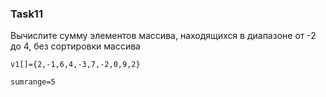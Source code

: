 ### Task11

Вычислите сумму элементов массива, находящихся в диапазоне от -2 до 4, без сортировки массива

```
v1[]={2,-1,6,4,-3,7,-2,0,9,2}

sumrange=5
```
